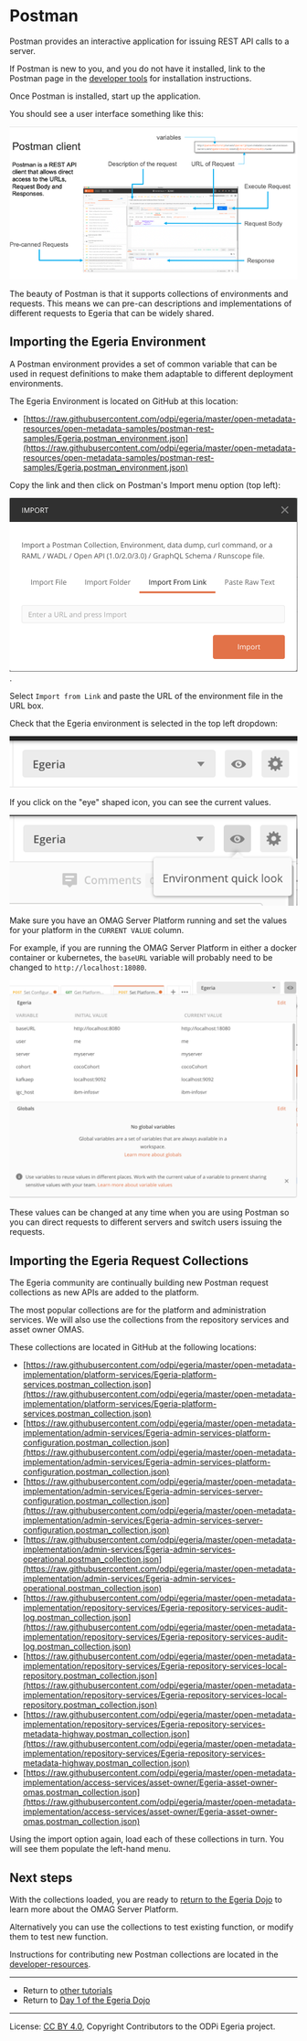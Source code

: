 <!-- SPDX-License-Identifier: CC-BY-4.0 -->
<!-- Copyright Contributors to the ODPi Egeria project 2020. -->

# Postman

Postman provides an interactive application for issuing
REST API calls to a server.

If Postman is new to you, and you do not have it installed,
link to the Postman page in the 
[developer tools](../../../developer-resources/tools/Postman.md) for
installation instructions.

Once Postman is installed, start up the application.

You should see a user interface something like this:

![Postman user interface](../../../developer-resources/tools/postman-client.png)

The beauty of Postman is that it supports collections of
environments and requests.  This means we can pre-can
descriptions and implementations of different
requests to Egeria that can be widely shared.

## Importing the Egeria Environment

A Postman environment provides a set of common variable
that can be used in request definitions to make them
adaptable to different deployment environments.

The Egeria Environment is located on GitHub at this location:

* [https://raw.githubusercontent.com/odpi/egeria/master/open-metadata-resources/open-metadata-samples/postman-rest-samples/Egeria.postman_environment.json](https://raw.githubusercontent.com/odpi/egeria/master/open-metadata-resources/open-metadata-samples/postman-rest-samples/Egeria.postman_environment.json)

Copy the link and then click on Postman's Import menu option
(top left):

![Postman Import Menu](../../../developer-resources/tools/postman-import-menu.png).

Select `Import from Link` and paste the URL of the environment
file in the URL box.

Check that the Egeria environment is selected in the
top left dropdown:

![Egeria environment set in Postman](../../../developer-resources/tools/postman-egeria-environment.png)

If you click on the "eye" shaped icon, you can see the
current values.

![Egeria environment view in Postman](../../../developer-resources/tools/postman-egeria-environment-view-option.png)

Make sure you have an OMAG Server Platform running
and set the values for your platform in the `CURRENT VALUE` column.

For example, if you are running the OMAG Server Platform
in either a docker container or kubernetes,
the `baseURL` variable will probably need to be changed to
`http://localhost:18080`.

![Egeria environment variable values](../../../developer-resources/tools/postman-egeria-environment-values.png#pagewidth)

These values can be changed at any time when you are using
Postman so you can direct requests to different servers and
switch users issuing the requests.

## Importing the Egeria Request Collections

The Egeria community are continually building new
Postman request collections as new APIs are added
to the platform.

The most popular collections are for the 
platform and administration services.  We will also use the collections from the repository services and asset owner
OMAS.

These collections are located in GitHub at the following
locations:


* [https://raw.githubusercontent.com/odpi/egeria/master/open-metadata-implementation/platform-services/Egeria-platform-services.postman_collection.json](https://raw.githubusercontent.com/odpi/egeria/master/open-metadata-implementation/platform-services/Egeria-platform-services.postman_collection.json)
* [https://raw.githubusercontent.com/odpi/egeria/master/open-metadata-implementation/admin-services/Egeria-admin-services-platform-configuration.postman_collection.json](https://raw.githubusercontent.com/odpi/egeria/master/open-metadata-implementation/admin-services/Egeria-admin-services-platform-configuration.postman_collection.json)
* [https://raw.githubusercontent.com/odpi/egeria/master/open-metadata-implementation/admin-services/Egeria-admin-services-server-configuration.postman_collection.json](https://raw.githubusercontent.com/odpi/egeria/master/open-metadata-implementation/admin-services/Egeria-admin-services-server-configuration.postman_collection.json)
* [https://raw.githubusercontent.com/odpi/egeria/master/open-metadata-implementation/admin-services/Egeria-admin-services-operational.postman_collection.json](https://raw.githubusercontent.com/odpi/egeria/master/open-metadata-implementation/admin-services/Egeria-admin-services-operational.postman_collection.json)
* [https://raw.githubusercontent.com/odpi/egeria/master/open-metadata-implementation/repository-services/Egeria-repository-services-audit-log.postman_collection.json](https://raw.githubusercontent.com/odpi/egeria/master/open-metadata-implementation/repository-services/Egeria-repository-services-audit-log.postman_collection.json)
* [https://raw.githubusercontent.com/odpi/egeria/master/open-metadata-implementation/repository-services/Egeria-repository-services-local-repository.postman_collection.json](https://raw.githubusercontent.com/odpi/egeria/master/open-metadata-implementation/repository-services/Egeria-repository-services-local-repository.postman_collection.json)
* [https://raw.githubusercontent.com/odpi/egeria/master/open-metadata-implementation/repository-services/Egeria-repository-services-metadata-highway.postman_collection.json](https://raw.githubusercontent.com/odpi/egeria/master/open-metadata-implementation/repository-services/Egeria-repository-services-metadata-highway.postman_collection.json)
* [https://raw.githubusercontent.com/odpi/egeria/master/open-metadata-implementation/access-services/asset-owner/Egeria-asset-owner-omas.postman_collection.json](https://raw.githubusercontent.com/odpi/egeria/master/open-metadata-implementation/access-services/asset-owner/Egeria-asset-owner-omas.postman_collection.json)

Using the import option again, load each of these collections
in turn.  You will see them populate the left-hand menu.

## Next steps

With the collections loaded, you are ready to
[return to the Egeria Dojo](../egeria-dojo/egeria-dojo-day-1-3-1-1-platform-set-up-prerequisites.md) to learn more about the
OMAG Server Platform.

Alternatively you can use the collections to test
existing function, or modify them to
test new function.

Instructions for contributing new Postman collections
are located in the [developer-resources](../../../developer-resources/Postman-Samples.md).

----
* Return to [other tutorials](..)
* Return to [Day 1 of the Egeria Dojo](../egeria-dojo/egeria-dojo-day-1-3-1-1-platform-set-up-prerequisites.md)

----
License: [CC BY 4.0](https://creativecommons.org/licenses/by/4.0/),
Copyright Contributors to the ODPi Egeria project.
